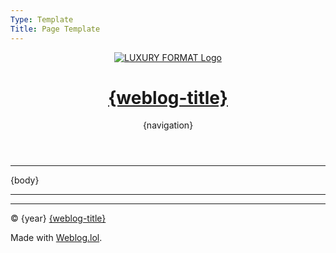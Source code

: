 ```yaml
---
Type: Template
Title: Page Template
---
```


<!DOCTYPE html>
<html lang="en">
<!-- Page Template -->
<!-- Weblog.lol/configuration/landing-page-template.md -->
<!-- HEAD -->
<head>
<meta charset="UTF-8">
<meta name="viewport" content="width=device-width, initial-scale=1">
<title>{weblog-title}{separator}{post-title}</title>
<!-- Font Awesome Free via CDN -->
<link rel="preconnect" href="https://cdnjs.cloudflare.com">
<link rel="stylesheet" href="https://cdnjs.cloudflare.com/ajax/libs/font-awesome/6.7.2/css/all.min.css" crossorigin="anonymous" referrerpolicy="no-referrer">
<!-- /style.css -->
<link rel="stylesheet" href="/style.css">
<!-- JavaScripts -->
<!-- CODE HIGHLIGHTING -->
<!-- /dracula.css - Dracula Theme v1.2.5 -->
<link rel="stylesheet" href="/dracula.css">
<script src="https://cdnjs.cloudflare.com/ajax/libs/highlight.js/9.4.0/highlight.min.js"></script>
<script>hljs.highlightAll();</script>
</head>
<!-- BODY -->
<body>
<a id="top"></a>

<!-- HEADER -->
<header class="site-header">
<div class="logo-title">
<a href="/">
<img src="https://profiles.cache.lol/luxury-format/picture.png" alt="LUXURY FORMAT Logo">
<h1 class="weblog-title">{weblog-title}</h1>
</a>
</div>
<div class="social-icons">
<a href="https://social.lol/@luxury_format" aria-label="Mastodon"><i class="fa-brands fa-mastodon"></i></a>
<a href="/feeds" aria-label="RSS Feeds"><i class="fa-solid fa-rss"></i></a>
</div>
{navigation}
</header>

<hr>
<!-- MAIN NO TITLE LINK -->
<main class="no-title-link">

{body}

</main>

<!-- FOOTER -->
<footer>
<hr>

<script src="https://status.lol/luxury-format.js?time&link&fluent&pretty"></script>

<hr>

<p>&copy; {year} <a href="/">{weblog-title}</a></p>

<p class="footer-weblog-p">Made with <a href="https://weblog.lol">Weblog.lol</a>.</p>
</footer>

</body>
</html>
